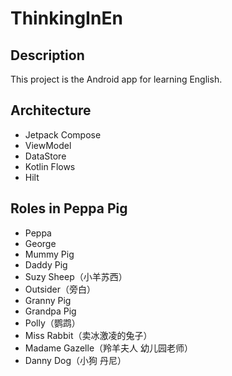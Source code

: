 # ThinkingInEn
## Description
This project is the Android app for learning English.
## Architecture
- Jetpack Compose
- ViewModel
- DataStore
- Kotlin Flows
- Hilt

## Roles in Peppa Pig
- Peppa
- George
- Mummy Pig
- Daddy Pig
- Suzy Sheep（小羊苏西）
- Outsider（旁白）
- Granny Pig
- Grandpa Pig
- Polly（鹦鹉）
- Miss Rabbit（卖冰激凌的兔子）
- Madame Gazelle（羚羊夫人 幼儿园老师）
- Danny Dog（小狗 丹尼）
